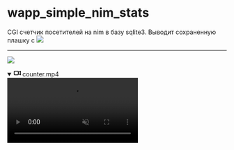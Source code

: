 # wapp_simple_nim_stats

CGI счетчик посетителей на nim в базу sqlite3. 
Выводит сохраненную плашку с ![](https://img.shields.io/badge/statistics-0-yellowgreen)

---

![](https://asdertasd.site/)

<details open="" class="details-reset border rounded-2">
  <summary class="px-3 py-2">
    <svg aria-hidden="true" height="16" viewBox="0 0 16 16" version="1.1" width="16" data-view-component="true" class="octicon octicon-device-camera-video">
    <path fill-rule="evenodd" d="M16 3.75a.75.75 0 00-1.136-.643L11 5.425V4.75A1.75 1.75 0 009.25 3h-7.5A1.75 1.75 0 000 4.75v6.5C0 12.216.784 13 1.75 13h7.5A1.75 1.75 0 0011 11.25v-.675l3.864 2.318A.75.75 0 0016 12.25v-8.5zm-5 5.075l3.5 2.1v-5.85l-3.5 2.1v1.65zM9.5 6.75v-2a.25.25 0 00-.25-.25h-7.5a.25.25 0 00-.25.25v6.5c0 .138.112.25.25.25h7.5a.25.25 0 00.25-.25v-4.5z"></path>
</svg>
    <span aria-label="counter.mp4" class="m-1">counter.mp4</span>
    <span class="dropdown-caret"></span>
  </summary>

  <video src="https://asdertasd.site/mp4" data-canonical-src="https://asdertasd.site/mp4" controls="controls" muted="muted" class="d-block rounded-bottom-2 border-top width-fit" style="max-height:640px;">
  </video>
</details>

